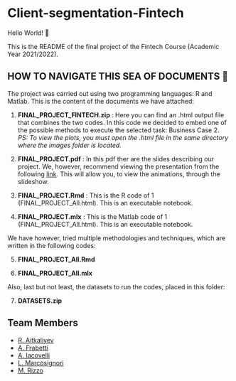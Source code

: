 # Client-segmentation-Fintech

Hello World! :wave:

This is the README of the final project of the Fintech Course (Academic Year 2021/2022).

## HOW TO NAVIGATE THIS SEA OF DOCUMENTS  :ocean:

  The project was carried out using two programming languages: R and Matlab. This is the content of the documents we have attached:

  1) **FINAL_PROJECT_FINTECH.zip** : 
                Here you can find an .html output file that combines the two codes. 
                In this code we decided to embed one of the possible methods to execute the selected task: Business Case 2.        
		    _PS: To view the plots, you must open the .html file in the same directory where the images folder is located._

  2) **FINAL_PROJECT.pdf**  :
		    In this pdf ther are the slides describing our project. 
                We, however, recommend viewing the presentation from the following [link](https://docs.google.com/presentation/d/1-9eVAz0XmIaeX8f4P4Her8THsvThPwtf/edit?usp=sharing&ouid=108681062918193188397&rtpof=true&sd=true).
		    This will allow you, to view the animations, through the slideshow. 

  3) **FINAL_PROJECT.Rmd**  :
		    This is the R code of 1 (FINAL_PROJECT_All.html).
		    This is an executable notebook.
		    
  4) **FINAL_PROJECT.mlx**  :
		    This is the Matlab code of 1 (FINAL_PROJECT_All.html). 
		    This is an executable notebook.


  We have however, tried multiple methodologies and techniques, 
  which are written in the following codes: 

  5) **FINAL_PROJECT_All.Rmd**  			

  6) **FINAL_PROJECT_All.mlx**

  
  Also, last but not least, the datasets to run the codes, placed in this folder: 

  7) **DATASETS.zip**




## Team Members
 * [R. Aitkaliyev]()  
 * [A. Frabetti](https://github.com/ale1998bo)      
 * [A. Iacovelli]()     
 * [L. Marcosignori]()    
 * [M. Rizzo](https://github.com/RizzoMarco)          
